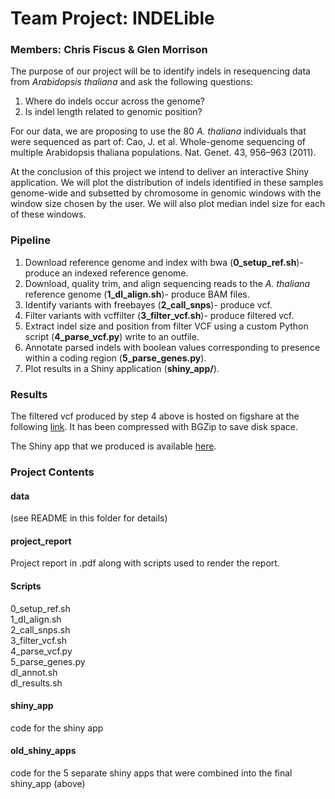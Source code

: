 # Team Project: INDELible

### Members: Chris Fiscus & Glen Morrison

The purpose of our project will be to identify indels in resequencing data from *Arabidopsis thaliana* and ask the following questions:  

1. Where do indels occur across the genome?  
2. Is indel length related to genomic position? 

For our data, we are proposing to use the 80 *A. thaliana* individuals that were sequenced as part of: 
Cao, J. et al. Whole-genome sequencing of multiple Arabidopsis thaliana populations. Nat. Genet. 43, 956–963 (2011).  

At the conclusion of this project we intend to deliver an interactive Shiny application. We will plot the distribution of indels identified in these samples genome-wide and subsetted by chromosome in genomic windows with the window size chosen by the user. We will also plot median indel size for each of these windows. 

### Pipeline
1. Download reference genome and index with bwa (**0_setup_ref.sh**)- produce an indexed reference genome.  
2. Download, quality trim, and align sequencing reads to the *A. thaliana* reference genome (**1_dl_align.sh**)- produce BAM files. 
3. Identify variants with freebayes (**2_call_snps**)- produce vcf. 
4. Filter variants with vcffilter (**3_filter_vcf.sh**)- produce filtered vcf. 
5. Extract indel size and position from filter VCF using a custom Python script (**4_parse_vcf.py**) write to an outfile. 
6. Annotate parsed indels with boolean values corresponding to presence within a coding region (**5_parse_genes.py**). 
7. Plot results in a Shiny application (**shiny_app/**).  

### Results  
The filtered vcf produced by step 4 above is hosted on figshare at the following [link](https://figshare.com/s/77cb4ee59e590e5058d8). It has been compressed with BGZip to save disk space. 

The Shiny app that we produced is available [here](https://cjfiscus.shinyapps.io/shiny_app/). 

### Project Contents
#### data
(see README in this folder for details)  

#### project_report  
Project report in .pdf along with scripts used to render the report. 

#### Scripts
0_setup_ref.sh  
1_dl_align.sh  
2_call_snps.sh  
3_filter_vcf.sh  
4_parse_vcf.py  
5_parse_genes.py    
dl_annot.sh   
dl_results.sh

#### shiny_app
code for the shiny app 

#### old_shiny_apps
code for the 5 separate shiny apps that were combined into the final shiny_app (above)


 
